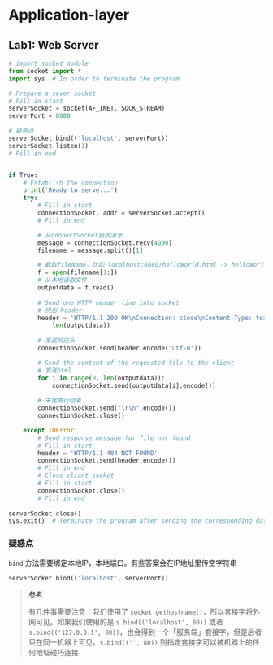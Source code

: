 # Application-layer



## Lab1: Web Server

```python
# import socket module
from socket import *
import sys  # In order to terminate the program

# Prepare a sever socket
# Fill in start
serverSocket = socket(AF_INET, SOCK_STREAM)
serverPort = 8080

# 疑惑点
serverSocket.bind(('localhost', serverPort))
serverSocket.listen(1)
# Fill in end


if True:
    # Establish the connection
    print('Ready to serve...')
    try:
        # Fill in start
        connectionSocket, addr = serverSocket.accept()
        # Fill in end

        # 从connectSocket接收消息
        message = connectionSocket.recv(4090)
        filename = message.split()[1]

        # 截取fileName，比如 localhost:8080/helloWorld.html -> helloWorld.html
        f = open(filename[1:])
        # 从本地读取文件
        outputdata = f.read() 
        
        # Send one HTTP header line into socket
        # 拼出 header
        header = 'HTTP/1.1 200 OK\nConnection: close\nContent-Type: text/html; charset=utf-8\nContent-Length: %d\n\n' % (
            len(outputdata))
        
        # 发送响应头
        connectionSocket.send(header.encode('utf-8'))

        # Send the content of the requested file to the client
        # 发送html
        for i in range(0, len(outputdata)):
            connectionSocket.send(outputdata[i].encode())
            
        # 末尾换行结束
        connectionSocket.send("\r\n".encode())
        connectionSocket.close()

    except IOError:
        # Send response message for file not found
        # Fill in start
        header = 'HTTP/1.1 404 NOT FOUND'
        connectionSocket.send(header.encode())
        # Fill in end
        # Close client socket
        # Fill in start
        connectionSocket.close()
        # Fill in end
        
serverSocket.close()
sys.exit()  # Terminate the program after sending the corresponding data

```

### 疑惑点

`bind` 方法需要绑定本地IP，本地端口。有些答案会在IP地址里传空字符串

```python
serverSocket.bind(('localhost', serverPort))
```

> [参考](https://docs.python.org/zh-cn/3/howto/sockets.html)
>
> 有几件事需要注意：我们使用了 `socket.gethostname()`，所以套接字将外网可见。如果我们使用的是 `s.bind(('localhost', 80))` 或者 `s.bind(('127.0.0.1', 80))`，也会得到一个「服务端」套接字，但是后者只在同一机器上可见。`s.bind(('', 80))` 则指定套接字可以被机器上的任何地址碰巧连接



